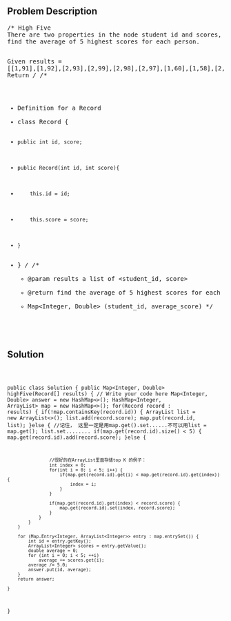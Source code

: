 <!--
<style>
  body { font-family: Arial, sans-serif; }
  .container { max-width: 1000px; margin: auto; padding: 20px; }
  .comment-block { background-color: #f9f9f9; padding: 10px; border-left: 5px solid #ccc; }
  .code-block { background-color: #f4f4f4; padding: 10px; border: 1px solid #ddd; }
</style>
-->

<div class='container'>
<h2>Problem Description</h2>
<div class='comment-block'>
<pre>
/* High Five
There are two properties in the node student id and scores, to ensure that each student will have at least 5 points, 
find the average of 5 highest scores for each person.

Given results = [[1,91],[1,92],[2,93],[2,99],[2,98],[2,97],[1,60],[1,58],[2,100],[1,61]]
Return
*/
/**
 * Definition for a Record
 * class Record {
 *     public int id, score;
 *     public Record(int id, int score){
 *         this.id = id;
 *         this.score = score;
 *     }
 * }
 */
    /**
     * @param results a list of <student_id, score>
     * @return find the average of 5 highest scores for each person
     * Map<Integer, Double> (student_id, average_score)
     */
</pre>
</div>

<h2>Solution</h2>
<div class='code-block'>
<pre><code class='language-java'>

public class Solution {
    public Map<Integer, Double> highFive(Record[] results) {
        // Write your code here
        Map<Integer, Double> answer = new HashMap<>();
        HashMap<Integer, ArrayList<Integer>> map = new HashMap<>();
        for(Record record : results) {
            if(!map.containsKey(record.id)) {
                ArrayList<Integer> list = new ArrayList<>();
                list.add(record.score);
                map.put(record.id, list);
            }else {
                //记住， 这里一定是用map.get().set......不可以用list = map.get(); list.set........
                if(map.get(record.id).size() < 5) {
                    map.get(record.id).add(record.score);
                }else {

                	//很好的在ArrayList里面存储top K 的例子：
                    int index = 0;
                    for(int i = 0; i < 5; i++) {
                        if(map.get(record.id).get(i) < map.get(record.id).get(index)) {
                            index = i;
                        }
                    }
                    
                    if(map.get(record.id).get(index) < record.score) {
                        map.get(record.id).set(index, record.score);
                    }
                }
            }
        }
        
        for (Map.Entry<Integer, ArrayList<Integer>> entry : map.entrySet()) {
            int id = entry.getKey();
            ArrayList<Integer> scores = entry.getValue();
            double average = 0;
            for (int i = 0; i < 5; ++i)
                average += scores.get(i);
            average /= 5.0;
            answer.put(id, average);
        }
        return answer;        

    }
}</code></pre>
</div>
</div>

